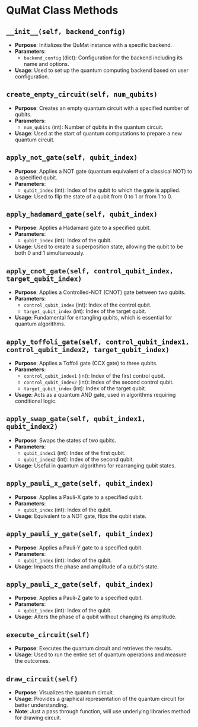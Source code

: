 # QuMat Class Methods

## `__init__(self, backend_config)`
- **Purpose**: Initializes the QuMat instance with a specific backend.
- **Parameters**:
    - `backend_config` (dict): Configuration for the backend including its name and options.
- **Usage**: Used to set up the quantum computing backend based on user configuration.

## `create_empty_circuit(self, num_qubits)`
- **Purpose**: Creates an empty quantum circuit with a specified number of qubits.
- **Parameters**:
    - `num_qubits` (int): Number of qubits in the quantum circuit.
- **Usage**: Used at the start of quantum computations to prepare a new quantum circuit.

## `apply_not_gate(self, qubit_index)`
- **Purpose**: Applies a NOT gate (quantum equivalent of a classical NOT) to a specified qubit.
- **Parameters**:
    - `qubit_index` (int): Index of the qubit to which the gate is applied.
- **Usage**: Used to flip the state of a qubit from 0 to 1 or from 1 to 0.

## `apply_hadamard_gate(self, qubit_index)`
- **Purpose**: Applies a Hadamard gate to a specified qubit.
- **Parameters**:
    - `qubit_index` (int): Index of the qubit.
- **Usage**: Used to create a superposition state, allowing the qubit to be both 0 and 1 simultaneously.

## `apply_cnot_gate(self, control_qubit_index, target_qubit_index)`
- **Purpose**: Applies a Controlled-NOT (CNOT) gate between two qubits.
- **Parameters**:
    - `control_qubit_index` (int): Index of the control qubit.
    - `target_qubit_index` (int): Index of the target qubit.
- **Usage**: Fundamental for entangling qubits, which is essential for quantum algorithms.

## `apply_toffoli_gate(self, control_qubit_index1, control_qubit_index2, target_qubit_index)`
- **Purpose**: Applies a Toffoli gate (CCX gate) to three qubits.
- **Parameters**:
    - `control_qubit_index1` (int): Index of the first control qubit.
    - `control_qubit_index2` (int): Index of the second control qubit.
    - `target_qubit_index` (int): Index of the target qubit.
- **Usage**: Acts as a quantum AND gate, used in algorithms requiring conditional logic.

## `apply_swap_gate(self, qubit_index1, qubit_index2)`
- **Purpose**: Swaps the states of two qubits.
- **Parameters**:
    - `qubit_index1` (int): Index of the first qubit.
    - `qubit_index2` (int): Index of the second qubit.
- **Usage**: Useful in quantum algorithms for rearranging qubit states.

## `apply_pauli_x_gate(self, qubit_index)`
- **Purpose**: Applies a Pauli-X gate to a specified qubit.
- **Parameters**:
    - `qubit_index` (int): Index of the qubit.
- **Usage**: Equivalent to a NOT gate, flips the qubit state.

## `apply_pauli_y_gate(self, qubit_index)`
- **Purpose**: Applies a Pauli-Y gate to a specified qubit.
- **Parameters**:
    - `qubit_index` (int): Index of the qubit.
- **Usage**: Impacts the phase and amplitude of a qubit’s state.

## `apply_pauli_z_gate(self, qubit_index)`
- **Purpose**: Applies a Pauli-Z gate to a specified qubit.
- **Parameters**:
    - `qubit_index` (int): Index of the qubit.
- **Usage**: Alters the phase of a qubit without changing its amplitude.

## `execute_circuit(self)`
- **Purpose**: Executes the quantum circuit and retrieves the results.
- **Usage**: Used to run the entire set of quantum operations and measure the outcomes.

## `draw_circuit(self)`
- **Purpose**: Visualizes the quantum circuit.
- **Usage**: Provides a graphical representation of the quantum circuit for better understanding.
- **Note**: Just a pass through function, will use underlying libraries 
  method for drawing circuit. 